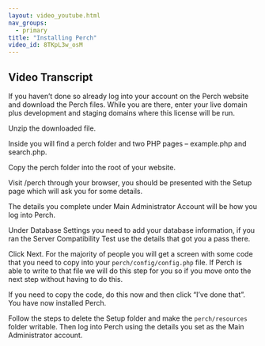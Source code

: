 ```yaml
---
layout: video_youtube.html
nav_groups:
  - primary
title: "Installing Perch"
video_id: 8TKpL3w_osM
---
```

## Video Transcript

If you haven’t done so already log into your account on the Perch website and download the Perch files. While you are there, enter your live domain plus development and staging domains where this license will be run.

Unzip the downloaded file.

Inside you will find a perch folder and two PHP pages – example.php and search.php.

Copy the perch folder into the root of your website.

Visit /perch through your browser, you should be presented with the Setup page which will ask you for some details.

The details you complete under Main Administrator Account will be how you log into Perch.

Under Database Settings you need to add your database information, if you ran the Server Compatibility Test use the details that got you a pass there.

Click Next. For the majority of people you will get a screen with some code that you need to copy into your `perch/config/config.php` file. If Perch is able to write to that file we will do this step for you so if you move onto the next step without having to do this.

If you need to copy the code, do this now and then click “I’ve done that”. You have now installed Perch.

Follow the steps to delete the Setup folder and make the `perch/resources` folder writable. Then log into Perch using the details you set as the Main Administrator account.